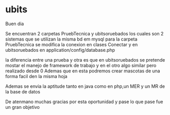 # ubits

Buen dia 

Se encuentran 2 carpetas PruebTecnica y ubitsoruebados
los cuales son 2 sistemas que se utilizan la misma bd em mysql
para la carpeta PruebTecnica se modifica la conexion en clases Conectar
y en ubitsoruebados en application/config/database.php

la diferencia entre una prueba y otra es que en ubitsoruebados
se pretende mostar el manejo de framework de trabajo y en el otro algo
similar pero realizado desde 0 Ademas que en esta podremos crear mascotas
de una forma facil den la misma hoja 

Ademas se envia la aptitude tanto en java como en php,un MER y un MR de la
base de datos

De atenmano muchas gracias por esta oportunidad y pase lo que pase
fue un gran objetivo 

